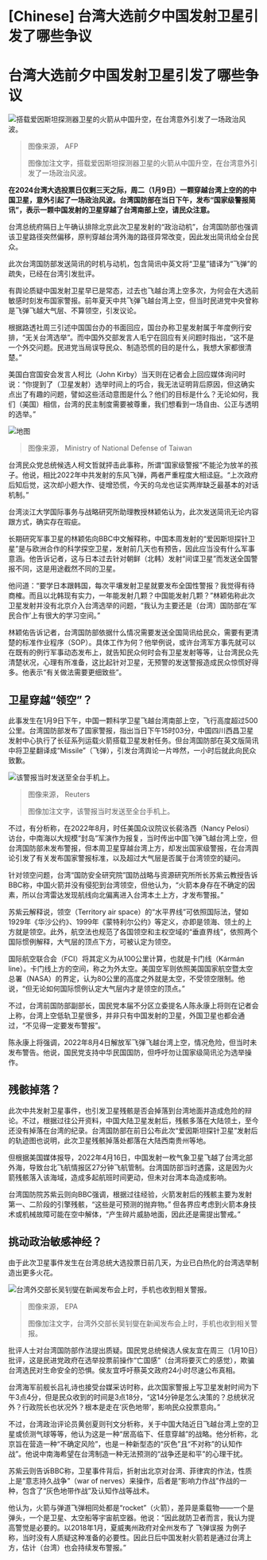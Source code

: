 # [Chinese] 台湾大选前夕中国发射卫星引发了哪些争议

#  台湾大选前夕中国发射卫星引发了哪些争议


![搭载爱因斯坦探测器卫星的火箭从中国升空，在台湾意外引发了一场政治风波。](_132257833_einsteinprobe_gettyimages-1910985769.jpg)

> 图像来源，  AFP
>
> 图像加注文字，搭载爱因斯坦探测器卫星的火箭从中国升空，在台湾意外引发了一场政治风波。

**在2024台湾大选投票日仅剩三天之际，周二（1月9日）一颗穿越台湾上空的的中国卫星，意外引起了一场政治风波。台湾国防部在当日下午，发布“国家级警报简讯”，表示一颗中国发射的卫星穿越了台湾南部上空，请民众注意。**

台湾总统府隔日上午确认排除北京此次卫星发射的“政治动机”，台湾国防部也强调该卫星路径突然偏移，原判穿越台湾外海的路径异常改变，因此发出简讯给全台民众。

此次台湾国防部发送简讯的时机与动机，包含简讯中英文将“卫星”错译为“飞弹”的疏失，已经在台湾引发批评。

有舆论质疑中国发射卫星早已是常态，过去也飞越台湾上空多次，为何会在大选前敏感时刻发布国家警报。前年夏天中共飞弹飞越台湾上空，但当时民进党中央曾称是飞弹飞越大气层、不算领空，引发议论。

根据路透社周三引述中国国台办的书面回应，国台办称卫星发射属于年度例行安排，“无关台湾选举”。而中国外交部发言人毛宁在回应有关问题时指出，“这不是一个外交问题。民进党当局误导民众、制造恐慌的目的是什么，我想大家都很清楚。”

美国白宫国安会发言人柯比（John Kirby）当天则在记者会上回应媒体询问时说：“你提到了（卫星发射）选举时间上的巧合，我无法证明背后原因，但这确实点出了有趣的问题，譬如这些活动意图是什么？他们的目标是什么？无论如何，我们（美国）相信，台湾的民主制度需要被尊重，我们想看到一场自由、公正与透明的选举。”

![地图](_132274692_20240109005383.jpg)

> 图像来源，  Ministry of National Defense of Taiwan

台湾民众党总统候选人柯文哲就抨击此事称，所谓“国家级警报”不能沦为放羊的孩子。他说，相比2022年中共发射的东风飞弹，两者严重程度大相迳庭。“上次政府后知后觉，这次却小题大作、徒增恐慌，今天的乌龙也证实两岸缺乏最基本的对话机制。”

台湾淡江大学国际事务与战略研究所助理教授林颖佑认为，此次发送简讯无论内容跟方式，确实存在瑕疵。

长期研究军事卫星的林颖佑向BBC中文解释称，中国本周发射的“爱因斯坦探针卫星”是与欧洲合作的科学探空卫星，发射前几天也有预告，因此应当没有什么军事意涵。他告诉记者，这与日本过去针对朝鲜（北韩）发射“间谍卫星”而发送全国警报不同，这是用途截然不同的卫星。

他问道：“要学日本跟韩国，每次平壤发射卫星就要发布全国性警报？我觉得有待商榷。而且以北韩现有实力，一年能发射几颗？中国能发射几颗？”林颖佑称此次卫星发射并没有北京介入台湾选举的问题，“我认为主要还是（台湾）国防部在‘军民合作’上有很大的学习空间。”

林颖佑告诉记者，台湾国防部依据什么情况需要发送全国简讯给民众，需要有更清楚的标准作业程序（SOP）。具体工作为何？他举例说，或许台湾军方事先就可以在既有的例行军事动态发布上，就告知民众何时会有卫星发射等等，让台湾民众先清楚状况，心理有所准备，这比起针对卫星，无预警的发送警报造成民众惊慌好得多。他表示“有关做法需要更细致些”。

##  卫星穿越“领空”？

此事发生在1月9日下午，中国一颗科学卫星飞越台湾南部上空，飞行高度超过500公里。台湾国防部发布了国家警报，指出当日下午15时03分，中国四川西昌卫星发射中心执行了长征系列运载火箭搭载卫星发射任务。但台湾国防部在英文版简讯中将卫星翻译成“Missile”（飞弹），引发台湾舆论一片哗然，一小时后就此向民众致歉。

![该警报当时发送至全台手机上。](_132257829_8523b273-a42a-40bf-bf48-83af2bb942ed.jpg)

> 图像来源，  Reuters
>
> 图像加注文字，该警报当时发送至全台手机上。

不过，有分析称，在2022年8月，时任美国众议院议长裴洛西（Nancy Pelosi）访台，中南海以大规模“封岛”军演作为报复，当时传出中国飞弹飞越台湾上空，但台湾国防部未发布警报，但本周卫星穿越台湾上方，却发出国家级警报，在台湾舆论引发了有关发布国家警报标准，以及超过大气层是否属于台湾领空的疑问。

针对领空问题，台湾“国防安全研究院”国防战略与资源研究所所长苏紫云教授告诉BBC称，中国火箭并没有侵犯到台湾领空，但他认为，“火箭本身存在不确定的因素，所以台湾雷达发现航线向北偏离进入台湾本土上方，才发布警报。”

苏紫云解释说，领空（Territory air space）的“水平界线”可依照国际法，譬如1929年《华沙公约》、1999年《蒙特利尔公约》等定义，亦即是领海、领土的上方就是领空。此外，航空法也规范了各国领空和主权空域的“垂直界线”，依照两个国际惯例解释，大气层的顶点下方，可被认定为领空。

国际航空联合会（FCI）将其定义为从100公里计算，也就是卡门线（Kármán line）。卡门线上方的空间，称之为外太空。美国空军则依照美国国家航空暨太空总署（NASA）的界定，认为80公里的高度之外就是太空，不受领空限制。他说，“但无论如何国际惯例认定大气层内才是领空的顶点。”

不过，台湾前国防部副部长，国民党本届不分区立委提名人陈永康上将则在记者会上称，台湾上空低轨卫星很多，并非只有中国发射的卫星，外国卫星也都会通过，“不见得一定要发布警报”。

陈永康上将强调，2022年8月4日解放军飞弹飞越台湾上空，情况危险，但当时未发布警告。他说，国民党支持中华民国国防，但呼吁勿让国家级简讯沦为选举操作。

##  残骸掉落？

此次中共发射卫星事件，也引发卫星残骸是否会掉落到台湾地面并造成危险的辩论。不过，根据过往公开资料，中国大陆卫星发射后，残骸多落在大陆领土，至今还没有掉落在台湾的纪录。台湾国防部在前日公布此次“爱因斯坦探针卫星”发射后的轨迹图也说明，此次卫星残骸掉落处都落在大陆西南贵州等地。

但根据美国媒体报导，2022年4月16日，中国发射一枚气象卫星飞越了台湾北部外海，导致台北飞航情报区27分钟飞航管制。台湾国防部当时透露，这是因为火箭残骸落入该海域，造成多起航班时间更动，但未对台湾本岛造成影响。

台湾国防院苏紫云则向BBC强调，根据过往经验，火箭发射后的残骸主要为发射第一、二阶段的引擎残骸，“这些是可预测的抛弃物。” 但各界应考虑到火箭本身技术或机械故障可能在空中解体，“产生碎片威胁地面，因此还是需提出警戒。”

##  挑动政治敏感神经？

由于此次卫星事件发生在台湾总统大选投票日前几天，为业已白热化的台湾选举制造出更多火花。

![台湾外交部长吴钊燮在新闻发布会上时，手机也收到相关警报。](_132257831_6179795a-4e83-4ece-a0fe-11b7cc3a3ffa.jpg)

> 图像来源，  EPA
>
> 图像加注文字，台湾外交部长吴钊燮在新闻发布会上时，手机也收到相关警报。

批评人士对台湾国防部作法提出质疑。国民党总统候选人侯友宜在周三（1月10日）批评，这是民进党政府在选举投票前操作“亡国感”（台湾将要灭亡的感觉），欺骗台湾选民对生命安全的恐惧。侯友宜呼吁蔡英文政府24小时尽速公布真相。

台湾海军前舰长吕礼诗也接受台媒采访时称，此次国家警报上写卫星发射时间为下午3点4分，但是民众收到的时间是3点18分，“这14分钟是怎么决策的？总统状况外？行政院长也状况外？根本是走在‘灰色地带’，影响民众投票意向。”

不过，台湾政治评论员黄创夏则刊文分析称，关于中国大陆近日飞越台湾上空的卫星或侦测气球等等，他认为这是一种“居高临下、任意穿越”的战略。他分析称，北京旨在营造一种“不确定风险”，也是ㄧ种新型态的“灰色”且“不对称”的认知作战”。他说中南海希望在台湾制造一种无法预测的“战争还是和平”的心理干扰。

苏紫云则告诉BBC称，卫星事件背后，折射出北京对台湾、菲律宾的作法，性质上是“意志持久战争”（war of nerves）来操作，后者是“影响力作战”作战的一种，包含了“灰色地带作战”及认知作战等战术。

他认为，火箭与弹道飞弹相同处都是“rocket”（火箭），差异是乘载物——一个是弹头，一个是卫星、太空船等宇宙航空器。他说：“因此就防卫者而言，我认为提高警觉是必要的。以2018年1月，夏威夷州政府对全州发布了 飞弹误报  为例子称，当时没有人质疑这种准备的必要性。因此日后中国发射火箭若是通过台湾上方，估计（台湾）也会持续发布警报。”


